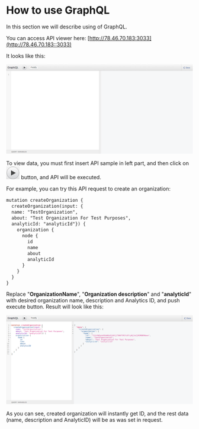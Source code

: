 # How to use GraphQL

In this section we will describe using of GraphQL.

You can access API viewer here: [http://78.46.70.183:3033](http://78.46.70.183::3033)

It looks like this:

![](/assets/image1.png)

To view data, you must first insert API sample in left part, and then click on ![](/assets/image1_1.png) button, and API will be executed.

For example, you can try this API request to create an organization:

```
mutation createOrganization {
  createOrganization(input: {
  name: "TestOrganization", 
  about: "Test Organization For Test Purposes", 
  analyticId: "analyticId"}) {
    organization {
      node {
        id
        name
        about
        analyticId
      }
    }
  }
}
```

Replace "**OrganizationName**", "**Organization description**" and "**analyticId**" with desired organization name, description and Analytics ID, and push execute button. Result will look like this: 

![](/assets/image2.png)

As you can see, created organization will instantly get ID, and the rest data \(name, description and AnalyticID\) will be as was set in request.

